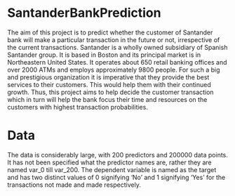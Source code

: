 # SantanderBankPrediction

The aim of this project is to predict whether the customer of Santander bank will make a particular transaction in the future or not, irrespective of the current transactions. Santander is a wholly owned subsidiary of Spanish Santander group. It is based in Boston and its principal market is in Northeastern United States. It operates about 650 retail banking offices and over 2000 ATMs and employs approximately 9800 people. For such a big and prestigious organization it is imperative that they provide the best services to their customers. This would help them with their continued growth.
Thus, this project aims to help decide the customer transaction which in turn will help the bank focus their time and resources on the customers with highest transaction probabilities.

# Data

The data is considerably large, with 200 predictors and 200000 data points. It has not been specified what the predictor names are, rather they are named var_0 till var_200. The dependent variable is named as the target and has two distinct values of 0 signifying ‘No’ and 1 signifying ‘Yes’ for the transactions not made and made respectively.
